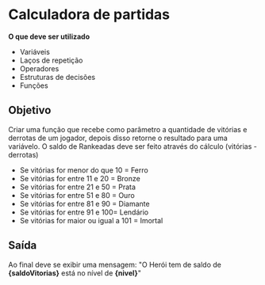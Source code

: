 # Calculadora de partidas

**O que deve ser utilizado**

- Variáveis 
- Laços de repetição 
- Operadores 
- Estruturas de decisões
- Funções 

## Objetivo 

Criar uma função que recebe como parâmetro a quantidade de vitórias e derrotas de um jogador, depois disso retorne o resultado para uma variávelo. O saldo de Rankeadas deve ser feito através do cálculo (vitórias - derrotas)

- Se vitórias for menor do que 10 = Ferro
- Se vitórias for entre 11 e 20 = Bronze
- Se vitórias for entre 21 e 50 = Prata
- Se vitórias for entre 51 e 80 = Ouro
- Se vitórias for entre 81 e 90 = Diamante
- Se vitórias for entre 91 e 100= Lendário
- Se vitórias for maior ou igual a 101 = Imortal

## Saída

Ao final deve se exibir uma mensagem:
"O Herói tem de saldo de **{saldoVitorias}** está no nível de **{nivel}**"